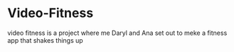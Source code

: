 # Video-Fitness
video fitness is a project where me Daryl and Ana set out to meke a fitness app that shakes things up
